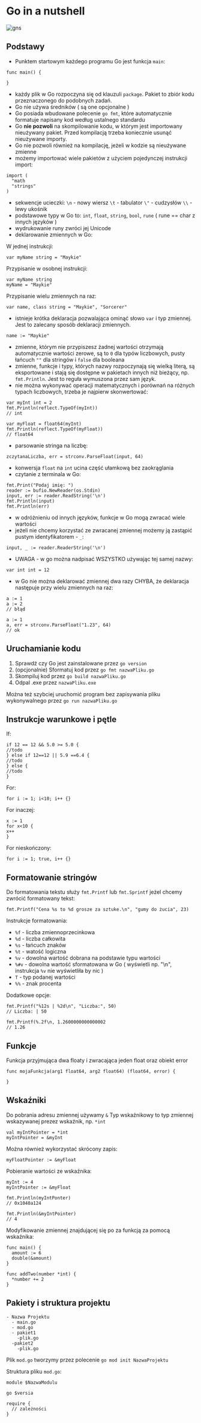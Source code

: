 # Go in a nutshell

![gns](https://user-images.githubusercontent.com/51796385/200906219-d6aa73b9-1749-4b56-a624-6c9e1bde918e.jpg)





## Podstawy

- Punktem startowym każdego programu Go jest funkcja `main`:
```
func main() {

}
```
- każdy plik w Go rozpoczyna się od klauzuli `package`. Pakiet to zbiór kodu przeznaczonego do podobnych zadań.
- Go nie używa średników ( są one opcjonalne )
- Go posiada wbudowane polecenie `go fmt`, które automatycznie formatuje napisany kod według ustalnego standardu
- Go **nie pozwoli** na skompilowanie kodu, w którym jest importowany nieużywany pakiet. Przed kompilacją trzeba koniecznie usunąć nieużywane importy.
- Go nie pozwoli również na kompilację, jeżeli w kodzie są nieużywane zmienne
- możemy importować wiele pakietów z użyciem pojedynczej instrukcji import:
```
import (
  "math
  "strings"
)
```
- sekwencje ucieczki:
`\n` - nowy wiersz
`\t` - tabulator
`\"` - cudzysłów
`\\` - lewy ukośnik
 - podstawowe typy w Go to: `int`, `float`, `string`, `bool`, `rune` ( rune == char z innych języków )
 - wydrukowanie runy zwróci jej Unicode
 - deklarowanie zmiennych w Go:
 
 W jednej instrukcji:
 ```
 var myName string = "Maykie"
 ```
 Przypisanie w osobnej instrukcji:
 ```
 var myName string
 myName = "Maykie"
 ```
 Przypisanie wielu zmiennych na raz:
 ```
 var name, class string = "Maykie", "Sorcerer"
 ```
 - istnieje krótka deklaracja pozwalająca ominąć słowo `var` i typ zmiennej. Jest to zalecany sposób deklaracji zmiennych.
 ```
 name := "Maykie"
 ```
 - zmienne, którym nie przypiszesz żadnej wartości otrzymają automatycznie wartości zerowe, są to `0` dla typów liczbowych, pusty łańcuch `""` dla stringów i `false` dla booleana
 - zmienne, funkcje i typy, których nazwy rozpoczynają się wielką literą, są eksportowane i stają się dostępne w pakietach innych niż bieżący, np. `fmt.Println`. Jest to reguła wymuszona przez sam język.
 - nie można wykonywać operacji matematycznych i porównań na różnych typach liczbowych, trzeba je najpierw skonwertować:
 ```
 var myInt int = 2
 fmt.Println(reflect.TypeOf(myInt))
 // int

 var myFloat = float64(myInt)
 fmt.Println(reflect.TypeOf(myFloat))
 // float64
  ```
 - parsowanie stringa na liczbę: 
 ```
 zczytanaLiczba, err = strconv.ParseFloat(input, 64)
 ```
 - konwersja `float` na `int` ucina część ułamkową bez zaokrąglania
 - czytanie z terminala w Go:
 ```
fmt.Print("Podaj imię: ")
reader := bufio.NewReader(os.Stdin)
input, err := reader.ReadString('\n')
fmt.Println(input)
fmt.Println(err)
```
- w odróżnieniu od innych języków, funkcje w Go mogą zwracać wiele wartości
- jeżeli nie chcemy korzystać ze zwracanej zmiennej możemy ją zastąpić pustym identyfikatorem - `_`:
```
input, _ := reader.ReaderString('\n')
```
- UWAGA - w go można nadpisać WSZYSTKO używając tej samej nazwy:
```
var int int = 12
```
- w Go nie można deklarować zmiennej dwa razy CHYBA, że deklaracja następuje przy wielu zmiennych na raz:
```
a := 1
a := 2
// błąd

a := 1
a, err = strconv.ParseFloat("1.23", 64)
// ok
```
## Uruchamianie kodu

1. Sprawdź czy Go jest zainstalowane przez `go version`
2. (opcjonalnie) Sformatuj kod przez `go fmt nazwaPliku.go`
3. Skompiluj kod przez `go build nazwaPliku.go`
4. Odpal .exe przez `nazwaPliku.exe`

Można też szybciej uruchomić program bez zapisywania pliku wykonywalnego przez `go run nazwaPliku.go`

## Instrukcje warunkowe i pętle

If:

```
if 12 == 12 && 5.0 >= 5.0 {
//todo
} else if 12==12 || 5.9 ==6.4 {
//todo
} else { 
//todo
}
```

For:
```
for i := 1; i<10; i++ {}
```

For inaczej:
```
x := 1
for x<10 {
x++
}
```

For nieskończony:
```
for i := 1; true, i++ {}
```

## Formatowanie stringów

Do formatowania tekstu służy `fmt.Printf` lub `fmt.Sprintf` jeżel chcemy zwrócić formatowany tekst:
```
fmt.Printf("Cena %s to %d grosze za sztuke.\n", "gumy do żucia", 23)
```
Instrukcje formatowania:
- `%f` - liczba zmiennoprzecinkowa
- `%d` - liczba całkowita
- `%s` - łańcuch znaków
- `%t` - watość logiczna
- `%v` - dowolna wartość dobrana na podstawie typu wartości
- `%#v` - dowolna wartość sformatowana w Go ( wyświetli np. "\n", instrukcja `%v` nie wyświetliła by nic )
- `T` - typ podanej wartości
- `%%` - znak procenta

Dodatkowe opcje:
```
fmt.Printf("%12s | %2d\n", "Liczba:", 50)
// Liczba: | 50

fmt.Printf(%.2f\n, 1.2600000000000002
// 1.26
```

## Funkcje

Funkcja przyjmująca dwa floaty i zwracająca jeden float oraz obiekt error
```
func mojaFunkcja(arg1 float64, arg2 float64) (float64, error) {
  
}
```

## Wskaźniki
Do pobrania adresu zmiennej używamy `&`
Typ wskaźnikowy to typ zmiennej wskazywanej prezez wskaźnik, np. `*int`

```
val myIntPointer = *int
myIntPointer = &myInt
```

Można również wykorzystać skrócony zapis:
```
myFloatPointer := &myFloat
```

Pobieranie wartości ze wskaźnika:
```
myInt := 4
myIntPointer := &myFloat

fmt.Println(myIntPonter)
// 0x1040a124

fmt.Println(&myIntPointer)
// 4
```

Modyfikowanie zmiennej znajdującej się po za funkcją za pomocą wskaźnika:
```
func main() {
  amount := 6
  double(&amount)
}

func addTwo(number *int) {
  *number += 2
}
```

## Pakiety i struktura projektu

```
- Nazwa Projektu
  - main.go
  - mod.go
  - pakiet1
    -plik.go
  -pakiet2
    -plik.go
```

Plik `mod.go` tworzymy przez polecenie `go mod init NazwaProjektu`

Struktura pliku `mod.go`:
```
module $NazwaModulu

go $versia

require {
  // zależności
}
```
